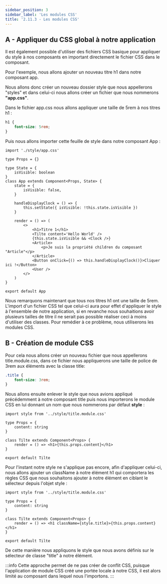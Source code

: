 ```yaml
---
sidebar_position: 3
sidebar_label: 'Les modules CSS'
title: '2.11.3 - Les modules CSS'
---
```


## A - Appliquer du CSS global à notre application

Il est également possible d'utiliser des fichiers CSS basique pour appliquer du style à nos composants en important directement le fichier CSS dans le composant.

Pour l'exemple, nous allons ajouter un nouveau titre h1 dans notre composant app.

Nous allons donc créer un nouveau dossier style que nous appellerons "styles" et dans celui-ci nous allons créer un fichier que nous nommerons **"app.css"**.

Dans le fichier app.css nous allons appliquer une taille de 5rem à nos titres h1 :

```css title=style/app.css
h1 {
	font-size: 5rem;
}
```

Puis nous allons importer cette feuille de style dans notre composant App :

```tsx title=app.tsx
import './style/app.css'

type Props = {}

type State = {
	isVisible: boolean
}
class App extends Component<Props, State> {
	state = {
		isVisible: false,
	}

	handleDisplayClock = () => {
		this.setState({ isVisible: !this.state.isVisible })
	}

	render = () => (
		<>
			<h1>Titre 1</h1>
			<Tilte content='Hello World' />
			{this.state.isVisible && <Clock />}
			<Article>
				<p>Je suis la propriété children du composant "Article"</p>
			</Article>
			<Button onClick={() => this.handleDisplayClock()}>Cliquer ici !</Button>
			<User />
		</>
	)
}

export default App
```

Nous remarquons maintenant que tous nos titres h1 ont une taille de 5rem. L'import d'un fichier CSS tel que celui-ci aura pour effet d'appliquer le style à l'ensemble de notre application, si en revanche nous souhaitions avoir plusieurs tailles de titre il ne serait pas possible réaliser ceci à moins d'utiliser des classes. Pour remédier à ce problème, nous utiliserons les modules CSS.

## B - Création de module CSS

Pour cela nous allons créer un nouveau fichier que nous appellerons title.module.css, dans ce fichier nous appliquerons une taille de police de 3rem aux éléments avec la classe title:

```css title=style/title.module.css
.title {
	font-size: 3rem;
}
```

Nous allons ensuite enlever le style que nous avions appliqué précédemment à notre composant title puis nous importerons le module CSS en lui donnant un nom que nous nommerons par défaut **style** :

```tsx title=components/title.tsx
import style from '../style/title.module.css'

type Props = {
	content: string
}

class Tilte extends Component<Props> {
	render = () => <h1>{this.props.content}</h1>
}

export default Tilte
```

Pour l'instant notre style ne s'applique pas encore, afin d'appliquer celui-ci, nous allons ajouter un className à notre élément h1 qui comportera les règles CSS que nous souhaitons ajouter à notre élément en ciblant le sélecteur depuis l'objet style :

```tsx title=components/title.tsx
import style from '../style/title.module.css'

type Props = {
	content: string
}

class Tilte extends Component<Props> {
	render = () => <h1 className={style.title}>{this.props.content}</h1>
}

export default Tilte
```

De cette manière nous appliquons le style que nous avons définis sur le sélecteur de classe "title" à notre élément.

:::info
Cette approche permet de ne pas créer de conflit CSS, puisque l'application de module CSS créé une portée locale à notre CSS, il est alors limité au composant dans lequel nous l'importons.
:::
